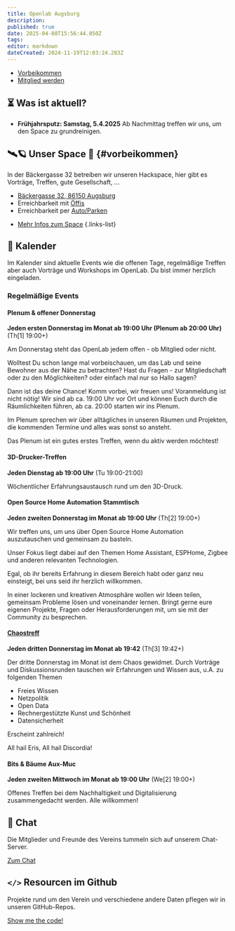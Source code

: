 ```yaml
---
title: Openlab Augsburg
description: 
published: true
date: 2025-04-08T15:56:44.050Z
tags: 
editor: markdown
dateCreated: 2024-11-19T12:03:24.203Z
---
```


- [Vorbeikommen](#vorbeikommen)  
- [Mitglied werden](/Mitglieder/mitglied-werden)

## ⏳ Was ist aktuell?

* **Frühjahrsputz: Samstag, 5.4.2025**
  Ab Nachmittag treffen wir uns, um den Space zu grundreinigen.
  
## 🛰️🪐 Unser Space 🌌 {#vorbeikommen}

In der Bäckergasse 32 betreiben wir unseren Hackspace, hier gibt es Vorträge, Treffen, gute Gesellschaft, …

* [Bäckergasse 32, 86150 Augsburg](https://www.openstreetmap.org/way/89645828)
* Erreichbarkeit mit [Öffis](/Space/öffis)
* Erreichbarkeit per [Auto/Parken](/Space/parken)

- [Mehr Infos zum Space](Space/Räume/Space.md)
{.links-list}

## 📅 Kalender

Im Kalender sind aktuelle Events wie die offenen Tage, regelmäßige Treffen aber auch Vorträge und Workshops im OpenLab. Du bist immer herzlich eingeladen.

### Regelmäßige Events

#### Plenum & offener Donnerstag

**Jeden ersten Donnerstag im Monat ab 19:00 Uhr (Plenum ab 20:00 Uhr)** (<span data-datespec data-stable-id="offener-donnerstag" data-since="2025-01-01">Th[1] 19:00+</span>)

Am Donnerstag steht das OpenLab jedem offen - ob Mitglied oder nicht.

Wolltest Du schon lange mal vorbeischauen, um das Lab und seine Bewohner aus der Nähe zu betrachten?
Hast du Fragen - zur Mitgliedschaft oder zu den Möglichkeiten?
oder einfach mal nur so Hallo sagen?

Dann ist das deine Chance! Komm vorbei, wir freuen uns! Voranmeldung ist nicht nötig! Wir sind ab ca. 19:00 Uhr vor Ort und können Euch durch die Räumlichkeiten führen, ab ca. 20:00 starten wir ins Plenum.

Im Plenum sprechen wir über alltägliches in unseren Räumen und Projekten, die kommenden Termine und alles was sonst so ansteht.

Das Plenum ist ein gutes erstes Treffen, wenn du aktiv werden möchtest!


#### 3D-Drucker-Treffen
**Jeden Dienstag ab 19:00 Uhr** (<span data-datespec data-stable-id="3d-drucker-treffen" data-since="2024-01-01">Tu 19:00-21:00</span>)

Wöchentlicher Erfahrungsaustausch rund um den 3D-Druck.

#### Open Source Home Automation Stammtisch

**Jeden zweiten Donnerstag im Monat ab 19:00 Uhr** (<span data-datespec data-stable-id="open-source-home-automation-stammtisch" data-since="2025-01-01">Th[2] 19:00+</span>)

Wir treffen uns, um uns über Open Source Home Automation auszutauschen und gemeinsam zu basteln.

Unser Fokus liegt dabei auf den Themen Home Assistant, ESPHome, Zigbee und anderen relevanten Technologien.

Egal, ob ihr bereits Erfahrung in diesem Bereich habt oder ganz neu einsteigt, bei uns seid ihr herzlich willkommen.

In einer lockeren und kreativen Atmosphäre wollen wir Ideen teilen, gemeinsam Probleme lösen und voneinander lernen. Bringt gerne eure eigenen Projekte, Fragen oder Herausforderungen mit, um sie mit der Community zu besprechen.

#### [Chaostreff](https://c3a.de/)

**Jeden dritten Donnerstag im Monat ab 19:42** (<span data-datespec data-stable-id="chaostreff" data-since="2025-01-01">Th[3] 19:42+</span>)

Der dritte Donnerstag im Monat ist dem Chaos gewidmet. Durch Vorträge und Diskussionsrunden tauschen wir Erfahrungen und Wissen aus, u.A. zu folgenden Themen

- Freies Wissen
- Netzpolitik
- Open Data
- Rechnergestützte Kunst und Schönheit
- Datensicherheit

Erscheint zahlreich!

All hail Eris, All hail Discordia!

#### Bits & Bäume Aux-Muc

**Jeden zweiten Mittwoch im Monat ab 19:00 Uhr**  (<span data-datespec data-stable-id="bits-und-bäume">We[2] 19:00+</span>)

Offenes Treffen bei dem Nachhaltigkeit und Digitalisierung zusammengedacht werden. Alle willkommen!

## 💬 Chat

Die Mitglieder und Freunde des Vereins tummeln sich auf unserem Chat-Server.

[Zum Chat](/Space/Infrastruktur/chat)

## `</>` Resourcen im Github

Projekte rund um den Verein und verschiedene andere Daten pflegen wir in unseren GitHub-Repos.

[Show me the code!](https://github.com/openlab-aux)
